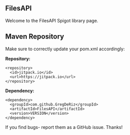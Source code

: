 FilesAPI
-

Welcome to the FilesAPI Spigot library page.

Maven Repository
-

Make sure to correctly update your pom.xml accordingly:

**Repository:**
```
<repository>
  <id>jitpack.io</id>
  <url>https://jitpack.io</url>
</repository>
```

**Dependency:**
```
<dependency>
  <groupId>com.github.GregDeRiz</groupId>
  <artifactId>FilesAPI</artifactId>
  <version>VERSION</version>
</dependency>
```
If you find bugs- report them as a GitHub issue. Thanks!
